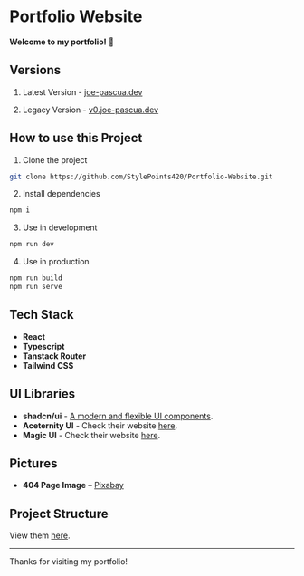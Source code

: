 # Portfolio Website

**Welcome to my portfolio!** :wave:

## Versions

1. Latest Version - [joe-pascua.dev](https://www.joe-pascua.dev)

2. Legacy Version - [v0.joe-pascua.dev](https://v0.joe-pascua.dev)

## How to use this Project

1. Clone the project

```bash
git clone https://github.com/StylePoints420/Portfolio-Website.git
```

2. Install dependencies

```bash
npm i
```

3. Use in development

```bash
npm run dev
```

4. Use in production

```bash
npm run build
npm run serve
```

## Tech Stack

- **React**
- **Typescript**
- **Tanstack Router**
- **Tailwind CSS**

## UI Libraries

- **shadcn/ui** - [A modern and flexible UI components](https://ui.shadcn.com/).
- **Aceternity UI** - Check their website [here](https://ui.aceternity.com/).
- **Magic UI** - Check their website [here](https://magicui.design/).

## Pictures

- **404 Page Image** – [Pixabay](https://pixabay.com/illustrations/warning-error-error-code-mistake-8908707/)

## Project Structure

View them [here](https://github.com/StylePoints420/Portfolio-Website/tree/main/docs/PROJECT_STRUCTURE.md).

---

Thanks for visiting my portfolio!
